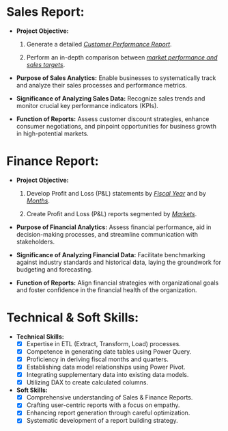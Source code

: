 # Sales Report:

- **Project Objective:**

    1. Generate a detailed _[Customer Performance Report](https://github.com/pratishtha11/Excel-Sales-Analytics/blob/main/Customer%20Performance%20Report.pdf)_.

    2. Perform an in-depth comparison between _[market performance and sales targets](https://github.com/pratishtha11/Excel-Sales-Analytics/blob/main/Market%20Performance%20vs%20Target%20Report.pdf)_.

- **Purpose of Sales Analytics:** Enable businesses to systematically track and analyze their sales processes and performance metrics.

- **Significance of Analyzing Sales Data:** Recognize sales trends and monitor crucial key performance indicators (KPIs).

- **Function of Reports:** Assess customer discount strategies, enhance consumer negotiations, and pinpoint opportunities for business growth in high-potential markets.

# Finance Report:

- **Project Objective:**

    1. Develop Profit and Loss (P&L) statements by _[Fiscal Year](https://github.com/pratishtha11/Excel-Sales-Analytics/blob/main/P%26L%20Statement%20by%20Fiscal%20Year.pdf)_ and by _[Months](https://github.com/pratishtha11/Excel-Sales-Analytics/blob/main/P%26L%20Statement%20by%20Months.pdf)_.

    2. Create Profit and Loss (P&L) reports segmented by _[Markets](https://github.com/pratishtha11/Excel-Sales-Analytics/blob/main/P%26L%20Statement%20by%20Markets.pdf)_.

- **Purpose of Financial Analytics:** Assess financial performance, aid in decision-making processes, and streamline communication with stakeholders.

- **Significance of Analyzing Financial Data:** Facilitate benchmarking against industry standards and historical data, laying the groundwork for budgeting and forecasting.

- **Function of Reports:** Align financial strategies with organizational goals and foster confidence in the financial health of the organization.

# Technical & Soft Skills:

- **Technical Skills:**
  - [x] Expertise in ETL (Extract, Transform, Load) processes.
  - [x] Competence in generating date tables using Power Query.
  - [x] Proficiency in deriving fiscal months and quarters.
  - [x] Establishing data model relationships using Power Pivot.
  - [x] Integrating supplementary data into existing data models.
  - [x] Utilizing DAX to create calculated columns.

- **Soft Skills:**
  - [x] Comprehensive understanding of Sales & Finance Reports.
  - [x] Crafting user-centric reports with a focus on empathy.
  - [x] Enhancing report generation through careful optimization.
  - [x] Systematic development of a report building strategy.
